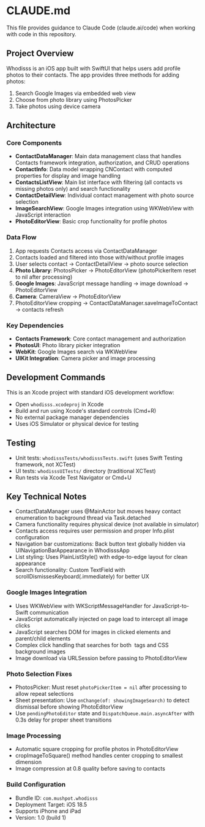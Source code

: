 # CLAUDE.md

This file provides guidance to Claude Code (claude.ai/code) when working with code in this repository.

## Project Overview

Whodisss is an iOS app built with SwiftUI that helps users add profile photos to their contacts. The app provides three methods for adding photos:
1. Search Google Images via embedded web view
2. Choose from photo library using PhotosPicker
3. Take photos using device camera

## Architecture

### Core Components

- **ContactDataManager**: Main data management class that handles Contacts framework integration, authorization, and CRUD operations
- **ContactInfo**: Data model wrapping CNContact with computed properties for display and image handling
- **ContactsListView**: Main list interface with filtering (all contacts vs missing photos only) and search functionality
- **ContactDetailView**: Individual contact management with photo source selection
- **ImageSearchView**: Google Images integration using WKWebView with JavaScript interaction
- **PhotoEditorView**: Basic crop functionality for profile photos

### Data Flow

1. App requests Contacts access via ContactDataManager
2. Contacts loaded and filtered into those with/without profile images
3. User selects contact → ContactDetailView → photo source selection
4. **Photo Library**: PhotosPicker → PhotoEditorView (photoPickerItem reset to nil after processing)
5. **Google Images**: JavaScript message handling → image download → PhotoEditorView
6. **Camera**: CameraView → PhotoEditorView
7. PhotoEditorView cropping → ContactDataManager.saveImageToContact → contacts refresh

### Key Dependencies

- **Contacts Framework**: Core contact management and authorization
- **PhotosUI**: Photo library picker integration
- **WebKit**: Google Images search via WKWebView
- **UIKit Integration**: Camera picker and image processing

## Development Commands

This is an Xcode project with standard iOS development workflow:
- Open `whodisss.xcodeproj` in Xcode
- Build and run using Xcode's standard controls (Cmd+R)
- No external package manager dependencies
- Uses iOS Simulator or physical device for testing

## Testing

- Unit tests: `whodisssTests/whodisssTests.swift` (uses Swift Testing framework, not XCTest)
- UI tests: `whodisssUITests/` directory (traditional XCTest)
- Run tests via Xcode Test Navigator or Cmd+U

## Key Technical Notes

- ContactDataManager uses @MainActor but moves heavy contact enumeration to background thread via Task.detached
- Camera functionality requires physical device (not available in simulator)  
- Contacts access requires user permission and proper Info.plist configuration
- Navigation bar customizations: Back button text globally hidden via UINavigationBarAppearance in WhodisssApp
- List styling: Uses PlainListStyle() with edge-to-edge layout for clean appearance
- Search functionality: Custom TextField with scrollDismissesKeyboard(.immediately) for better UX

### Google Images Integration
- Uses WKWebView with WKScriptMessageHandler for JavaScript-to-Swift communication
- JavaScript automatically injected on page load to intercept all image clicks
- JavaScript searches DOM for images in clicked elements and parent/child elements
- Complex click handling that searches for both <img> tags and CSS background images
- Image download via URLSession before passing to PhotoEditorView

### Photo Selection Fixes
- PhotosPicker: Must reset `photoPickerItem = nil` after processing to allow repeat selections
- Sheet presentation: Use `onChange(of: showingImageSearch)` to detect dismissal before showing PhotoEditorView
- Use `pendingPhotoEditor` state and `DispatchQueue.main.asyncAfter` with 0.3s delay for proper sheet transitions

### Image Processing
- Automatic square cropping for profile photos in PhotoEditorView
- cropImageToSquare() method handles center cropping to smallest dimension
- Image compression at 0.8 quality before saving to contacts

### Build Configuration
- Bundle ID: `com.mushpot.whodisss`
- Deployment Target: iOS 18.5
- Supports iPhone and iPad
- Version: 1.0 (build 1)